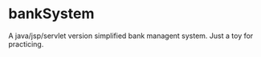 bankSystem
==========

A java/jsp/servlet version simplified bank managent system. Just a toy for practicing.
